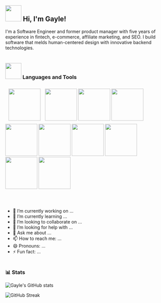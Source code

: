 
<link rel="stylesheet" href="https://cdn.jsdelivr.net/gh/devicons/devicon@v2.15.1/devicon.min.css">
          
<h2><img src="https://media.giphy.com/media/mGcNjsfWAjY5AEZNw6/giphy.gif" width="50"> Hi, I'm Gayle!</h2>

I'm a Software Engineer and former product manager with five years of experience in fintech, e-commerce, affiliate marketing, and SEO. I build software that melds human-centered design with innovative backend technologies.

#

### <img src="https://media.giphy.com/media/VgCDAzcKvsR6OM0uWg/giphy.gif" width="50"> Languages and Tools

<div display="flex">
<img src="https://cdn.jsdelivr.net/gh/devicons/devicon/icons/javascript/javascript-original.svg" width="100" style="padding: 10px;"/>
<img src="https://cdn.jsdelivr.net/gh/devicons/devicon/icons/nodejs/nodejs-original-wordmark.svg" width="100" />
<img src="https://cdn.jsdelivr.net/gh/devicons/devicon/icons/express/express-original-wordmark.svg" width="100" />
<img src="https://cdn.jsdelivr.net/gh/devicons/devicon/icons/amazonwebservices/amazonwebservices-plain-wordmark.svg" width="100" width="100" />
<img src="https://cdn.jsdelivr.net/gh/devicons/devicon/icons/tailwindcss/tailwindcss-original-wordmark.svg" width="100" />
<link rel="stylesheet" href="https://cdn.jsdelivr.net/gh/devicons/devicon@v2.15.1/devicon.min.css" width="100>
<img src="https://cdn.jsdelivr.net/gh/devicons/devicon/icons/css3/css3-original-wordmark.svg" width="100" />
<img src="https://cdn.jsdelivr.net/gh/devicons/devicon/icons/sass/sass-original.svg" width="100" />
<img src="https://cdn.jsdelivr.net/gh/devicons/devicon/icons/react/react-original-wordmark.svg" width="100" />
<img src="https://cdn.jsdelivr.net/gh/devicons/devicon/icons/python/python-original-wordmark.svg" width="100" />
<img src="https://cdn.jsdelivr.net/gh/devicons/devicon/icons/postgresql/postgresql-original-wordmark.svg" width="100" />
<img src="https://cdn.jsdelivr.net/gh/devicons/devicon/icons/mysql/mysql-plain-wordmark.svg" width="100"/>
<link rel="stylesheet" href="https://cdn.jsdelivr.net/gh/devicons/devicon@v2.15.1/devicon.min.css" width="100">
<link rel="stylesheet" href="https://cdn.jsdelivr.net/gh/devicons/devicon@v2.15.1/devicon.min.css" width="100">
</div>
<br />

#

- 🔭 I’m currently working on ...
- 🌱 I’m currently learning ...
- 👯 I’m looking to collaborate on ...
- 🤔 I’m looking for help with ...
- 💬 Ask me about ...
- 📫 How to reach me: ...
- 😄 Pronouns: ...
- ⚡ Fun fact: ...

#

### 📊 Stats

![Gayle's GitHub stats](https://github-readme-stats.vercel.app/api?username=gaylem&show_icons=true&theme=gruvbox)

![GitHub Streak](https://streak-stats.demolab.com?user=gaylem&theme=gruvbox&border_radius=4.5)

